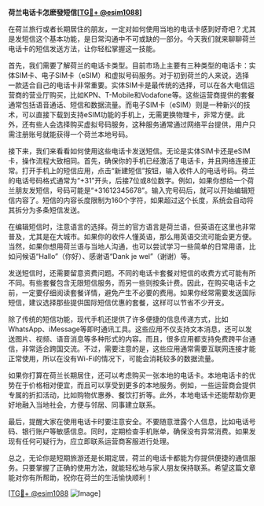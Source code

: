**荷兰电话卡怎麽發短信[[TG💪+ @esim1088](https://t.me/s/esim1088)]**

在荷兰旅行或者长期居住的朋友，一定对如何使用当地的电话卡感到好奇吧？尤其是发短信这个基本功能，是日常沟通中不可或缺的一部分。今天我们就来聊聊荷兰电话卡的短信发送方法，让你轻松掌握这一技能。

首先，我们需要了解荷兰的电话卡类型。目前市场上主要有三种类型的电话卡：实体SIM卡、电子SIM卡（eSIM）和虚拟号码服务。对于初到荷兰的人来说，选择一款适合自己的电话卡非常重要。实体SIM卡是最传统的选择，可以在各大电信运营商的营业厅购买，比如KPN、T-Mobile和Vodafone等。这些运营商提供的套餐通常包括语音通话、短信和数据流量。而电子SIM卡（eSIM）则是一种新兴的技术，可以直接下载到支持eSIM功能的手机上，无需更换物理卡，非常方便。此外，还有些人会选择购买虚拟号码服务，这种服务通常通过网络平台提供，用户只需注册账号就能获得一个荷兰本地号码。

接下来，我们来看看如何使用这些电话卡发送短信。无论是实体SIM卡还是eSIM卡，操作流程大致相同。首先，确保你的手机已经激活了电话卡，并且网络连接正常。打开手机上的短信应用，点击“新建短信”按钮，输入收件人的电话号码。荷兰的电话号码格式通常为“+31”开头，后接7位或8位数字。例如，如果你想给一个荷兰朋友发短信，号码可能是“+31612345678”。输入完号码后，就可以开始编辑短信内容了。短信的内容长度限制为160个字符，如果超过这个长度，系统会自动将其拆分为多条短信发送。

在编辑短信时，注意语言的选择。荷兰的官方语言是荷兰语，但英语在这里也非常普及，尤其是在大城市。如果你的收件人懂英语，那么用英语交流可能会更方便。当然，如果你想用荷兰语与当地人沟通，也可以尝试学习一些简单的日常用语，比如问候语“Hallo”（你好）、感谢语“Dank je wel”（谢谢）等。

发送短信时，还需要留意资费问题。不同的电话卡套餐对短信的收费方式可能有所不同。有些套餐包含无限短信服务，而另一些则按条计费。因此，在购买电话卡之前，一定要仔细阅读套餐详情，避免产生不必要的费用。如果你经常需要发送国际短信，建议选择那些提供国际短信优惠的套餐，这样可以节省不少开支。

除了传统的短信功能，现代手机还提供了许多便捷的信息传递方式，比如WhatsApp、iMessage等即时通讯工具。这些应用不仅支持文本消息，还可以发送图片、视频、语音消息等多种形式的内容。而且，很多应用都支持免费跨平台通信，非常适合跨国交流。不过，需要注意的是，这些应用通常需要互联网连接才能正常使用，所以在没有Wi-Fi的情况下，可能会消耗较多的数据流量。

如果你打算在荷兰长期居住，还可以考虑购买一张本地的电话卡。本地电话卡的优势在于价格相对便宜，而且可以享受到更多的本地服务。例如，一些运营商会提供专属的折扣活动，比如购物优惠券、餐饮打折等。此外，本地电话卡还能帮助你更好地融入当地社会，方便与邻居、同事建立联系。

最后，提醒大家在使用电话卡时要注意安全。不要随意泄露个人信息，比如电话号码、银行账户等敏感信息。同时，定期检查手机账单，确保没有异常消费。如果发现有任何可疑行为，应立即联系运营商客服进行处理。

总之，无论你是短期旅游还是长期定居，荷兰的电话卡都能为你提供便捷的通信服务。只要掌握了正确的使用方法，就能轻松地与家人朋友保持联系。希望这篇文章能对你有所帮助，祝你在荷兰的生活愉快顺利！

[[TG💪+ @esim1088](https://t.me/s/esim1088) ![Image](https://i.postimg.cc/4NQfJmqS/Snipaste-2025-05-13-00-14-12.png)]